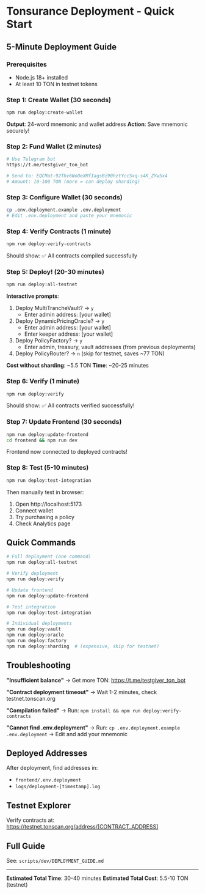 # Tonsurance Deployment - Quick Start

## 5-Minute Deployment Guide

### Prerequisites
- Node.js 18+ installed
- At least 10 TON in testnet tokens

### Step 1: Create Wallet (30 seconds)
```bash
npm run deploy:create-wallet
```

**Output**: 24-word mnemonic and wallet address
**Action**: Save mnemonic securely!

### Step 2: Fund Wallet (2 minutes)
```bash
# Use Telegram bot
https://t.me/testgiver_ton_bot

# Send to: EQCMat-92Thv6WoOeXMfIagsBi90hztYccSxq-s4K_ZYw5x4
# Amount: 10-100 TON (more = can deploy sharding)
```

### Step 3: Configure Wallet (30 seconds)
```bash
cp .env.deployment.example .env.deployment
# Edit .env.deployment and paste your mnemonic
```

### Step 4: Verify Contracts (1 minute)
```bash
npm run deploy:verify-contracts
```

Should show: ✅ All contracts compiled successfully

### Step 5: Deploy! (20-30 minutes)
```bash
npm run deploy:all-testnet
```

**Interactive prompts**:
1. Deploy MultiTrancheVault? → `y`
   - Enter admin address: [your wallet]
2. Deploy DynamicPricingOracle? → `y`
   - Enter admin address: [your wallet]
   - Enter keeper address: [your wallet]
3. Deploy PolicyFactory? → `y`
   - Enter admin, treasury, vault addresses (from previous deployments)
4. Deploy PolicyRouter? → `n` (skip for testnet, saves ~77 TON)

**Cost without sharding**: ~5.5 TON
**Time**: ~20-25 minutes

### Step 6: Verify (1 minute)
```bash
npm run deploy:verify
```

Should show: ✅ All contracts verified successfully!

### Step 7: Update Frontend (30 seconds)
```bash
npm run deploy:update-frontend
cd frontend && npm run dev
```

Frontend now connected to deployed contracts!

### Step 8: Test (5-10 minutes)
```bash
npm run deploy:test-integration
```

Then manually test in browser:
1. Open http://localhost:5173
2. Connect wallet
3. Try purchasing a policy
4. Check Analytics page

## Quick Commands

```bash
# Full deployment (one command)
npm run deploy:all-testnet

# Verify deployment
npm run deploy:verify

# Update frontend
npm run deploy:update-frontend

# Test integration
npm run deploy:test-integration

# Individual deployments
npm run deploy:vault
npm run deploy:oracle
npm run deploy:factory
npm run deploy:sharding  # (expensive, skip for testnet)
```

## Troubleshooting

**"Insufficient balance"**
→ Get more TON: https://t.me/testgiver_ton_bot

**"Contract deployment timeout"**
→ Wait 1-2 minutes, check testnet.tonscan.org

**"Compilation failed"**
→ Run: `npm install && npm run deploy:verify-contracts`

**"Cannot find .env.deployment"**
→ Run: `cp .env.deployment.example .env.deployment`
→ Edit and add your mnemonic

## Deployed Addresses

After deployment, find addresses in:
- `frontend/.env.deployment`
- `logs/deployment-[timestamp].log`

## Testnet Explorer

Verify contracts at:
https://testnet.tonscan.org/address/[CONTRACT_ADDRESS]

## Full Guide

See: `scripts/dev/DEPLOYMENT_GUIDE.md`

---

**Estimated Total Time**: 30-40 minutes
**Estimated Total Cost**: 5.5-10 TON (testnet)
